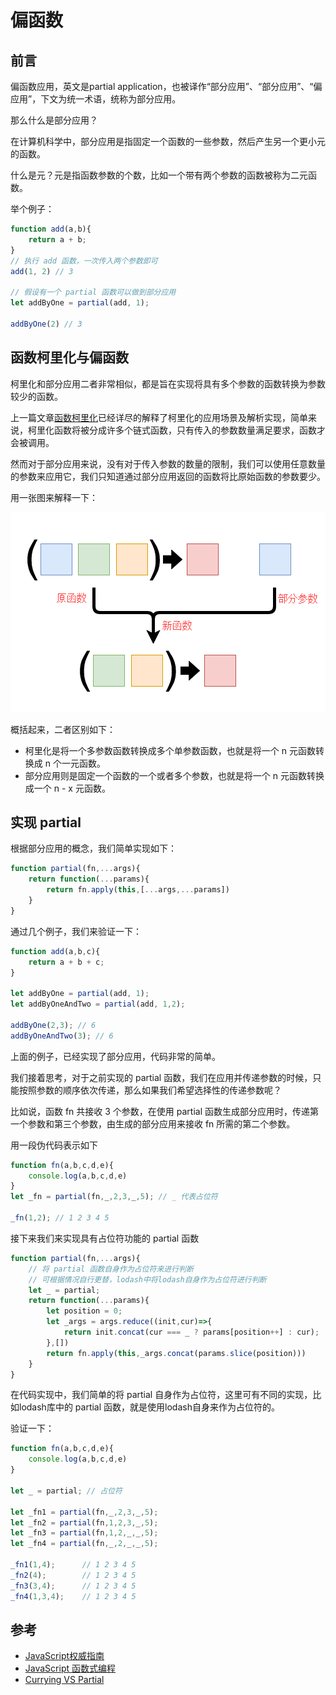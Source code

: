 # 偏函数

## 前言

偏函数应用，英文是partial application，也被译作“部分应用”、“部分应用”、“偏应用”，下文为统一术语，统称为部分应用。

那么什么是部分应用？

在计算机科学中，部分应用是指固定一个函数的一些参数，然后产生另一个更小元的函数。

什么是元？元是指函数参数的个数，比如一个带有两个参数的函数被称为二元函数。

举个例子：

```javascript
function add(a,b){
    return a + b;
}
// 执行 add 函数，一次传入两个参数即可
add(1, 2) // 3

// 假设有一个 partial 函数可以做到部分应用
let addByOne = partial(add, 1);

addByOne(2) // 3
```

## 函数柯里化与偏函数

柯里化和部分应用二者非常相似，都是旨在实现将具有多个参数的函数转换为参数较少的函数。

上一篇文章[函数柯里化](https)已经详尽的解释了柯里化的应用场景及解析实现，简单来说，柯里化函数将被分成许多个链式函数，只有传入的参数数量满足要求，函数才会被调用。

然而对于部分应用来说，没有对于传入参数的数量的限制，我们可以使用任意数量的参数来应用它，我们只知道通过部分应用返回的函数将比原始函数的参数要少。

用一张图来解释一下：

![avatar](./1.png)

概括起来，二者区别如下：

+ 柯里化是将一个多参数函数转换成多个单参数函数，也就是将一个 n 元函数转换成 n 个一元函数。
+ 部分应用则是固定一个函数的一个或者多个参数，也就是将一个 n 元函数转换成一个 n - x 元函数。

## 实现 partial

根据部分应用的概念，我们简单实现如下：

```javascript
function partial(fn,...args){
    return function(...params){
        return fn.apply(this,[...args,...params])
    }
}
```

通过几个例子，我们来验证一下：

```javascript
function add(a,b,c){
    return a + b + c;
}

let addByOne = partial(add, 1);
let addByOneAndTwo = partial(add, 1,2);

addByOne(2,3); // 6
addByOneAndTwo(3); // 6
```

上面的例子，已经实现了部分应用，代码非常的简单。

我们接着思考，对于之前实现的 partial 函数，我们在应用并传递参数的时候，只能按照参数的顺序依次传递，那么如果我们希望选择性的传递参数呢？

比如说，函数 fn 共接收 3 个参数，在使用 partial 函数生成部分应用时，传递第一个参数和第三个参数，由生成的部分应用来接收 fn 所需的第二个参数。

用一段伪代码表示如下

```javascript
function fn(a,b,c,d,e){
    console.log(a,b,c,d,e)
}
let _fn = partial(fn,_,2,3,_,5); // _ 代表占位符

_fn(1,2); // 1 2 3 4 5
```

接下来我们来实现具有占位符功能的 partial 函数

```javascript
function partial(fn,...args){
    // 将 partial 函数自身作为占位符来进行判断
    // 可根据情况自行更替，lodash中将lodash自身作为占位符进行判断
    let _ = partial;
    return function(...params){
        let position = 0;
        let _args = args.reduce((init,cur)=>{
            return init.concat(cur === _ ? params[position++] : cur);
        },[])
        return fn.apply(this,_args.concat(params.slice(position)))
    }
}
```

在代码实现中，我们简单的将 partial 自身作为占位符，这里可有不同的实现，比如lodash库中的 partial 函数，就是使用lodash自身来作为占位符的。

验证一下：

```javascript
function fn(a,b,c,d,e){
    console.log(a,b,c,d,e)
}

let _ = partial; // 占位符

let _fn1 = partial(fn,_,2,3,_,5);
let _fn2 = partial(fn,1,2,3,_,5);
let _fn3 = partial(fn,1,2,_,_,5);
let _fn4 = partial(fn,_,2,_,_,5);

_fn1(1,4);      // 1 2 3 4 5
_fn2(4);        // 1 2 3 4 5
_fn3(3,4);      // 1 2 3 4 5
_fn4(1,3,4);    // 1 2 3 4 5
```

## 参考

+ [JavaScript权威指南](https://book.douban.com/subject/10549733/)
+ [JavaScript 函数式编程](https://book.douban.com/subject/26579320/)
+ [Currying VS Partial](https://codeburst.io/javascript-currying-vs-partial-application-4db5b2442be8)
